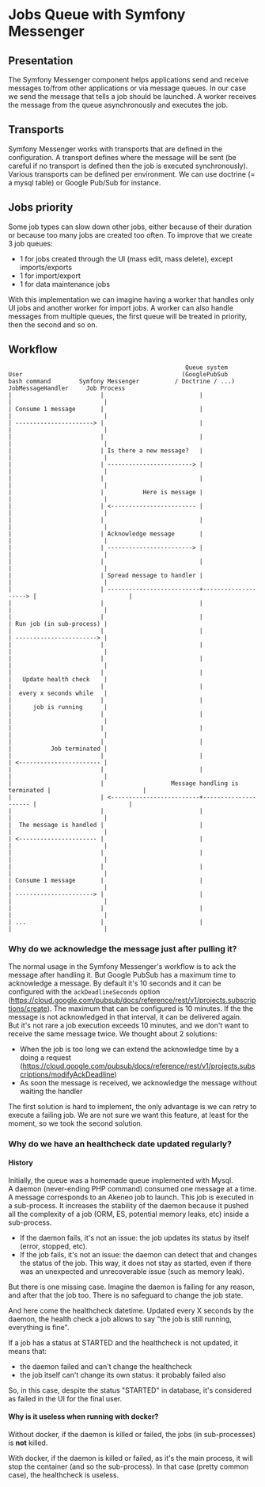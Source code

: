 # Jobs Queue with Symfony Messenger

## Presentation

The Symfony Messenger component helps applications send and receive messages to/from other applications or via message queues. In our case 
we send the message that tells a job should be launched. A worker receives the message from the queue asynchronously and
executes the job.  

## Transports

Symfony Messenger works with transports that are defined in the configuration. A transport defines where the message will be sent (be careful
if no transport is defined then the job is executed synchronously). Various transports can be defined per environment. We can use
doctrine (= a mysql table) or Google Pub/Sub for instance.

## Jobs priority

Some job types can slow down other jobs, either because of their duration or because too many jobs are created too often. To improve that
we create 3 job queues:
- 1 for jobs created through the UI (mass edit, mass delete), except imports/exports
- 1 for import/export
- 1 for data maintenance jobs

With this implementation we can imagine having a worker that handles only UI jobs and another worker for import jobs. A worker can
also handle messages from multiple queues, the first queue will be treated in priority, then the second and so on.

## Workflow

```text
                                                  Queue system
User                                             (GooglePubSub
bash command        Symfony Messenger          / Doctrine / ...)    JobMessageHandler     Job Process
|                         |                           |                      |                          |
| Consume 1 message       |                           |                      |                          |
| ----------------------> |                           |                      |                          |
|                         |                           |                      |                          |
|                         | Is there a new message?   |                      |                          |
|                         | ------------------------> |                      |                          |
|                         |                           |                      |                          |
|                         |           Here is message |                      |                          |
|                         | <------------------------ |                      |                          |
|                         |                           |                      |                          |
|                         | Acknowledge message       |                      |                          |
|                         | ------------------------> |                      |                          |
|                         |                           |                      |                          |
|                         | Spread message to handler |                      |                          |
|                         | --------------------------+--------------------> |                          |
|                         |                           |                      |                          |
|                         |                           |                      | Run job (in sub-process) |
|                         |                           |                      | -----------------------> |
|                         |                           |                      |                          |
|                         |                           |                      |                          |
|                         |                           |                      |   Update health check    |
|                         |                           |                      |  every x seconds while   |
|                         |                           |                      |      job is running      |
|                         |                           |                      |                          |
|                         |                           |                      |                          |
|                         |                           |                      |           Job terminated |
|                         |                           |                      | <----------------------- |
|                         |                           |                      |                          |
|                         |                   Message handling is terminated |                          |
|                         | <-------------------------+--------------------- |                          |
|                         |                           |                      |                          |
|  The message is handled |                           |                      |                          |
| <---------------------- |                           |                      |                          |
|                         |                           |                      |                          |
|                         |                           |                      |                          |
| Consume 1 message       |                           |                      |                          |
| ----------------------> |                           |                      |                          |
|                         |                           |                      |                          |
| ...                     |                           |                      |                          |
```

### Why do we acknowledge the message just after pulling it?

The normal usage in the Symfony Messenger's workflow is to ack the message after handling it.
But Google PubSub has a maximum time to acknowledge a message. By default it's 10 seconds and it can be configured
with the `ackDeadlineSeconds` option (https://cloud.google.com/pubsub/docs/reference/rest/v1/projects.subscriptions/create).
The maximum that can be configured is 10 minutes. If the the message is not acknowledged in that interval, it can be delivered again.  
But it's not rare a job execution exceeds 10 minutes, and we don't want to receive the same message twice. We thought about 2 solutions:
- When the job is too long we can extend the acknowledge time by a doing a request (https://cloud.google.com/pubsub/docs/reference/rest/v1/projects.subscriptions/modifyAckDeadline)
- As soon the message is received, we acknowledge the message without waiting the handler

The first solution is hard to implement, the only advantage is we can retry to execute a failing job. We are not sure we
want this feature, at least for the moment, so we took the second solution.

### Why do we have an healthcheck date updated regularly?

#### History

Initially, the queue was a homemade queue implemented with Mysql.  
A daemon (never-ending PHP command) consumed one message at a time. A message corresponds to an Akeneo job to launch. This job is executed in a sub-process. It increases the stability of the daemon because it pushed all the complexity of a job (ORM, ES, potential memory leaks, etc) inside a sub-process.

- If the daemon fails, it's not an issue: the job updates its status by itself (error, stopped, etc).
- If the job fails, it's not an issue: the daemon can detect that and changes the status of the job. This way, it does not stay as started, even if there was an unexpected and unrecoverable issue (such as memory leak).

But there is one missing case. Imagine the daemon is failing for any reason, and after that the job too. There is no safeguard to change the job state.

And here come the healthcheck datetime. Updated every X seconds by the daemon, the health check a job allows to say "the job is still running, everything is fine".

If a job has a status at STARTED and the healthcheck is not updated, it means that:
- the daemon failed and can't change the healthcheck
- the job itself can't change its own status: it probably failed also

So, in this case, despite the status "STARTED" in database, it's considered as failed in the UI for the final user.

#### Why is it useless when running with docker?

Without docker, if the daemon is killed or failed, the jobs (in sub-processes) is **not** killed.

With docker, if the daemon is killed or failed, as it's the main process, it will stop the container (and so the sub-process).
In that case (pretty common case), the healthcheck is useless.
